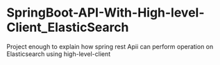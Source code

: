 # SpringBoot-API-With-High-level-Client_ElasticSearch
Project enough to explain how spring rest Apii can perform operation on Elasticsearch using high-level-client 
